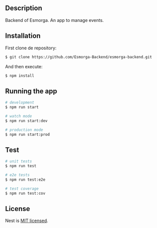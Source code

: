 ## Description
Backend of Esmorga. An app to manage events.

## Installation

First clone de repository:
```bash
$ git clone https://github.com/Esmorga-Backend/esmorga-backend.git
```
And then execute:

```bash
$ npm install
```

## Running the app

```bash
# development
$ npm run start

# watch mode
$ npm run start:dev

# production mode
$ npm run start:prod
```

## Test

```bash
# unit tests
$ npm run test

# e2e tests
$ npm run test:e2e

# test coverage
$ npm run test:cov
```

## License

Nest is [MIT licensed](LICENSE).
